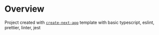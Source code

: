 # Overview

Project created with [`create-next-app`](https://github.com/vercel/next.js/tree/canary/examples/with-typescript-eslint-jest) template with basic typescript, eslint, prettier, linter, jest
